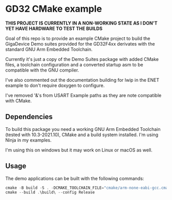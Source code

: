 # GD32 CMake example

**THIS PROJECT IS CURRENTLY IN A NON-WORKING STATE AS I DON'T YET HAVE HARDWARE TO TEST THE BUILDS**

Goal of this repo is to provide an example CMake project to build the GigaDevice Demo suites provided for the GD32F4xx derivates with the standard GNU Arm Embedded Toolchain.

Currently it's just a copy of the Demo Suites package with added CMake files, a toolchain configuration and a converted startup asm to be compatible with the GNU compiler.

I've also commented out the documentation building for lwip in the ENET example to don't require doxygen to configure.

I've removed '&'s from USART Example paths as they are note compatible with CMake.

## Dependencies
To build this package you need a working GNU Arm Embedded Toolchain (tested with 10.3-2021.10), CMake and a build system installed. I'm using Ninja in my examples.

I'm using this on windows but it may work on Linux or macOS as well.

## Usage
The demo applications can be built with the following commands:

```PowerShell
cmake -B build -S . -DCMAKE_TOOLCHAIN_FILE="cmake/arm-none-eabi-gcc.cmake" -DCMAKE_GENERATOR="Ninja Multi-Config"
cmake --build .\build\ --config Release
```